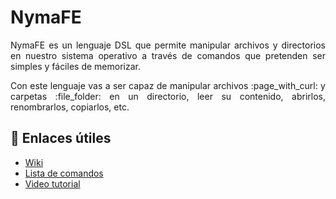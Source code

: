 # NymaFE

<p align=justify>NymaFE es un lenguaje DSL que permite manipular archivos y directorios en nuestro sistema operativo a través de comandos que pretenden ser simples y fáciles de memorizar.</p>

<p align=justify>Con este lenguaje vas a ser capaz de manipular archivos :page_with_curl: y carpetas :file_folder: en un directorio, leer su contenido, abrirlos, renombrarlos, copiarlos, etc.</p>

## :paperclip: Enlaces útiles

* <a href="https://github.com/NymaXD/NymaFE/wiki">Wiki</a>
* <a href="https://github.com/NymaXD/NymaFE/wiki/Lista-de-Comandos">Lista de comandos</a>
* <a href="">Video tutorial</a>
